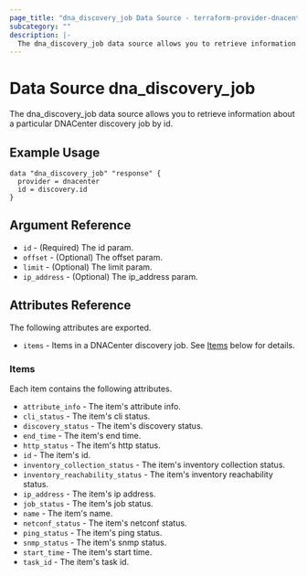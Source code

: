 ```yaml
---
page_title: "dna_discovery_job Data Source - terraform-provider-dnacenter"
subcategory: ""
description: |-
  The dna_discovery_job data source allows you to retrieve information about a particular DNACenter discovery job by id.
---
```


# Data Source dna_discovery_job

The dna_discovery_job data source allows you to retrieve information about a particular DNACenter discovery job by id.

## Example Usage

```hcl
data "dna_discovery_job" "response" {
  provider = dnacenter
  id = discovery.id
}
```

## Argument Reference

- `id` - (Required) The id param.
- `offset` - (Optional) The offset param.
- `limit` - (Optional) The limit param.
- `ip_address` - (Optional) The ip_address param.

## Attributes Reference

The following attributes are exported.

- `items` - Items in a DNACenter discovery job. See [Items](#items) below for details.

### Items

Each item contains the following attributes.

- `attribute_info` - The item's attribute info.
- `cli_status` - The item's cli status.
- `discovery_status` - The item's discovery status.
- `end_time` - The item's end time.
- `http_status` - The item's http status.
- `id` - The item's id.
- `inventory_collection_status` - The item's inventory collection status.
- `inventory_reachability_status` - The item's inventory reachability status.
- `ip_address` - The item's ip address.
- `job_status` - The item's job status.
- `name` - The item's name.
- `netconf_status` - The item's netconf status.
- `ping_status` - The item's ping status.
- `snmp_status` - The item's snmp status.
- `start_time` - The item's start time.
- `task_id` - The item's task id.
